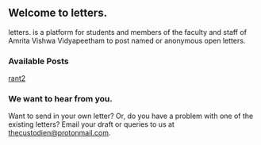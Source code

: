 ## Welcome to letters.

letters. is a platform for students and members of the faculty and staff of Amrita Vishwa Vidyapeetham to post named or anonymous open letters.

### Available Posts

[rant2](/posts/rant2.md)

### We want to hear from you.

Want to send in your own letter? Or, do you have a problem with one of the existing letters? Email your draft or queries to us at [thecustodien@protonmail.com](thecustodien@protonmail.com).
